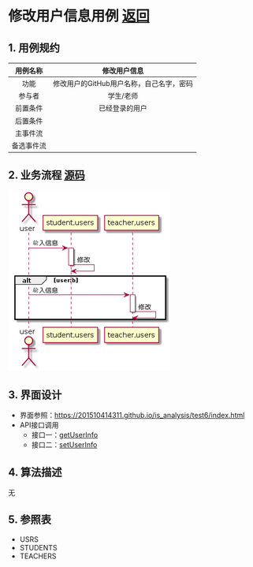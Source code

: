 ﻿# 修改用户信息用例 [返回](./README.md)
## 1. 用例规约
|用例名称|修改用户信息|
|:-:|:-:|
|功能|修改用户的GitHub用户名称，自己名字，密码|
|参与者|学生/老师|
|前置条件|已经登录的用户|
|后置条件||
|主事件流||
|备选事件流||
## 2. 业务流程 [源码](./yuanma/修改用户信息.puml)
![](./shixutu/xiugaiinfo.png)
## 3. 界面设计

 - 界面参照：https://201510414311.github.io/is_analysis/test6/index.html
 - API接口调用
    - 接口一：[getUserInfo](./getUserInfo.md)
    - 接口二：[setUserInfo](./setUserInfo.md)
## 4. 算法描述
无
## 5. 参照表
- USRS
- STUDENTS
- TEACHERS

